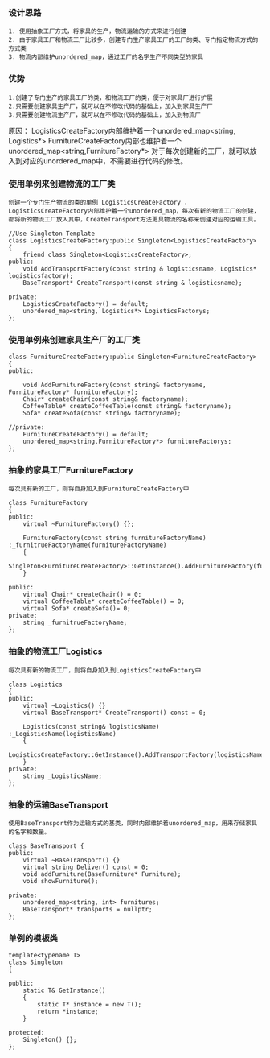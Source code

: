 ### 设计思路
    1. 使用抽象工厂方式，将家具的生产，物流运输的方式来进行创建
    2. 由于家具工厂和物流工厂比较多，创建专门生产家具工厂的工厂的类、专门指定物流方式的方式类
    3. 物流内部维护unordered_map，通过工厂的名字生产不同类型的家具

### 优势
    1.创建了专门生产的家具工厂的类，和物流工厂的类，便于对家具厂进行扩展
    2.只需要创建家具生产厂，就可以在不修改代码的基础上，加入到家具生产厂
    3.只需要创建物流生产厂，就可以在不修改代码的基础上，加入到物流厂
 原因：
    LogisticsCreateFactory内部维护着一个unordered_map<string, Logistics*>
    FurnitureCreateFactory内部也维护着一个unordered_map<string,FurnitureFactory*>
    对于每次创建新的工厂，就可以放入到对应的unordered_map中，不需要进行代码的修改。

### 使用单例来创建物流的工厂类
    创建一个专门生产物流的类的单例 LogisticsCreateFactory ，LogisticsCreateFactory内部维护着一个unordered_map，每次有新的物流工厂的创建，都将新的物流工厂放入其中，CreateTransport方法更具物流的名称来创建对应的运输工具。
```
//Use Singleton Template 
class LogisticsCreateFactory:public Singleton<LogisticsCreateFactory>
{
	friend class Singleton<LogisticsCreateFactory>;
public:
	void AddTransportFactory(const string & logisticsname, Logistics* logisticsfactory);
	BaseTransport* CreateTransport(const string & logisticsname);

private:
	LogisticsCreateFactory() = default;
	unordered_map<string, Logistics*> LogisticsFactorys;
};

```
### 使用单例来创建家具生产厂的工厂类

```
class FurnitureCreateFactory:public Singleton<FurnitureCreateFactory>
{
public:

	void AddFurnitureFactory(const string& factoryname, FurnitureFactory* furnitureFactory);
	Chair* createChair(const string& factoryname);
	CoffeeTable* createCoffeeTable(const string& factoryname);
	Sofa* createSofa(const string& factoryname);

//private:
	FurnitureCreateFactory() = default;
	unordered_map<string,FurnitureFactory*> furnitureFactorys;
};
```
### 抽象的家具工厂FurnitureFactory
    每次具有新的工厂，则将自身加入到FurnitureCreateFactory中

```
class FurnitureFactory
{
public:
    virtual ~FurnitureFactory() {};

    FurnitureFactory(const string furnitureFactoryName) :_furnitrueFactoryName(furnitureFactoryName)
    {
        Singleton<FurnitureCreateFactory>::GetInstance().AddFurnitureFactory(furnitureFactoryName,this);
    }

public:
    virtual Chair* createChair() = 0;
    virtual CoffeeTable* createCoffeeTable() = 0;
    virtual Sofa* createSofa()= 0;
private:
    string _furnitrueFactoryName;
};
```


### 抽象的物流工厂Logistics
    每次具有新的物流工厂，则将自身加入到LogisticsCreateFactory中

```
class Logistics
{
public:
    virtual ~Logistics() {}
    virtual BaseTransport* CreateTransport() const = 0;

    Logistics(const string& logisticsName) :_LogisticsName(logisticsName)
    {
        LogisticsCreateFactory::GetInstance().AddTransportFactory(logisticsName,this);
    }
private:
    string _LogisticsName;
};
```

### 抽象的运输BaseTransport
    使用BaseTransport作为运输方式的基类，同时内部维护着unordered_map，用来存储家具的名字和数量。

```
class BaseTransport {
public:
    virtual ~BaseTransport() {}
    virtual string Deliver() const = 0;
	void addFurniture(BaseFurniture* Furniture);
	void showFurniture();

private:
	unordered_map<string, int> furnitures;
	BaseTransport* transports = nullptr;
};

```



### 单例的模板类

```
template<typename T>
class Singleton
{

public:
	static T& GetInstance()
	{
		static T* instance = new T();
		return *instance;
	}

protected:
	Singleton() {};
};

```